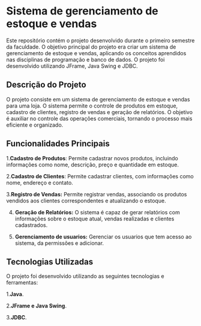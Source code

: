# Sistema de gerenciamento de estoque e vendas
Este repositório contém o projeto desenvolvido durante o primeiro semestre da faculdade. O objetivo principal do projeto era criar um sistema de gerenciamento de estoque e vendas, 
aplicando os conceitos aprendidos nas disciplinas de programação e banco de dados. O projeto foi desenvolvido utilizando JFrame, Java Swing e JDBC.

## Descrição do Projeto
O projeto consiste em um sistema de gerenciamento de estoque e vendas para uma loja. O sistema permite o controle de produtos em estoque, cadastro de clientes, 
registro de vendas e geração de relatórios. O objetivo é auxiliar no controle das operações comerciais, tornando o processo mais eficiente e organizado.

## Funcionalidades Principais

1.**Cadastro de Produtos**: Permite cadastrar novos produtos, incluindo informações como nome, descrição, preço e quantidade em estoque.

2.**Cadastro de Clientes**: Permite cadastrar clientes, com informações como nome, endereço e contato.

3.**Registro de Vendas:** Permite registrar vendas, associando os produtos vendidos aos clientes correspondentes e atualizando o estoque.

4. **Geração de Relatórios:** O sistema é capaz de gerar relatórios com informações sobre o estoque atual, vendas realizadas e clientes cadastrados.

5. **Gerenciamento de usuarios:** Gerenciar os usuarios que tem acesso ao sistema, da permissões e adicionar.

## Tecnologias Utilizadas

O projeto foi desenvolvido utilizando as seguintes tecnologias e ferramentas:

1.**Java**.

2.**JFrame e Java Swing**.

3.**JDBC**.

